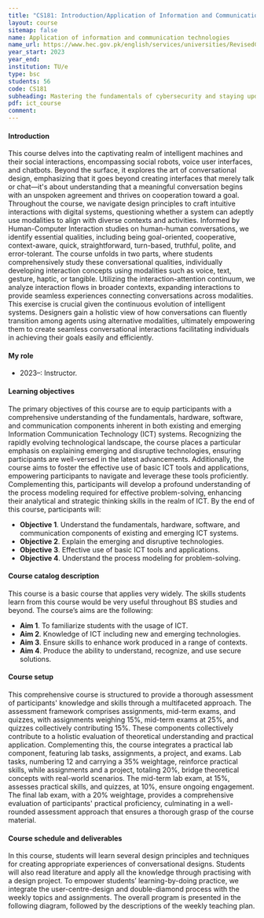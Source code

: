 ```yaml
---
title: "CS181: Introduction/Application of Information and Communication Technologies"
layout: course
sitemap: false
name: Application of information and communication technologies
name_url: https://www.hec.gov.pk/english/services/universities/RevisedCurricula/Documents/2011-2012/Education/ICTsEdu_Sept13.pdf
year_start: 2023
year_end:
institution: TU/e
type: bsc
students: 56
code: CS181
subheading: Mastering the fundamentals of cybersecurity and staying updated on technological advancements
pdf: ict_course
comment:
---
```

#### Introduction
This course delves into the captivating realm of intelligent machines and their social interactions, encompassing social robots, voice user interfaces, and chatbots. Beyond the surface, it explores the art of conversational design, emphasizing that it goes beyond creating interfaces that merely talk or chat—it's about understanding that a meaningful conversation begins with an unspoken agreement and thrives on cooperation toward a goal. Throughout the course, we navigate design principles to craft intuitive interactions with digital systems, questioning whether a system can adeptly use modalities to align with diverse contexts and activities. Informed by Human-Computer Interaction studies on human-human conversations, we identify essential qualities, including being goal-oriented, cooperative, context-aware, quick, straightforward, turn-based, truthful, polite, and error-tolerant. The course unfolds in two parts, where students comprehensively study these conversational qualities, individually developing interaction concepts using modalities such as voice, text, gesture, haptic, or tangible. Utilizing the interaction-attention continuum, we analyze interaction flows in broader contexts, expanding interactions to provide seamless experiences connecting conversations across modalities. This exercise is crucial given the continuous evolution of intelligent systems. Designers gain a holistic view of how conversations can fluently transition among agents using alternative modalities, ultimately empowering them to create seamless conversational interactions facilitating individuals in achieving their goals easily and efficiently.

#### My role
- 2023–: Instructor.

#### Learning objectives
The primary objectives of this course are to equip participants with a comprehensive understanding of the fundamentals, hardware, software, and communication components inherent in both existing and emerging Information Communication Technology (ICT) systems. Recognizing the rapidly evolving technological landscape, the course places a particular emphasis on explaining emerging and disruptive technologies, ensuring participants are well-versed in the latest advancements. Additionally, the course aims to foster the effective use of basic ICT tools and applications, empowering participants to navigate and leverage these tools proficiently. Complementing this, participants will develop a profound understanding of the process modeling required for effective problem-solving, enhancing their analytical and strategic thinking skills in the realm of ICT.
By the end of this course, participants will:
- **Objective 1**. Understand the fundamentals, hardware, software, and communication components of existing and emerging ICT systems.
- **Objective 2**. Explain the emerging and disruptive technologies.
- **Objective 3**. Effective use of basic ICT tools and applications.
- **Objective 4**. Understand the process modeling for problem-solving.

#### Course catalog description
This course is a basic course that applies very widely. The skills students learn from this course would be very useful throughout BS studies and beyond. The course’s aims are the following:
- **Aim 1**. To familiarize students with the usage of ICT.
- **Aim 2**. Knowledge of ICT including new and emerging technologies.
- **Aim 3**. Ensure skills to enhance work produced in a range of contexts.
- **Aim 4**. Produce the ability to understand, recognize, and use secure solutions.

#### Course setup
This comprehensive course is structured to provide a thorough assessment of participants' knowledge and skills through a multifaceted approach. The assessment framework comprises assignments, mid-term exams, and quizzes, with assignments weighing 15%, mid-term exams at 25%, and quizzes collectively contributing 15%. These components collectively contribute to a holistic evaluation of theoretical understanding and practical application. Complementing this, the course integrates a practical lab component, featuring lab tasks, assignments, a project, and exams. Lab tasks, numbering 12 and carrying a 35% weightage, reinforce practical skills, while assignments and a project, totaling 20%, bridge theoretical concepts with real-world scenarios. The mid-term lab exam, at 15%, assesses practical skills, and quizzes, at 10%, ensure ongoing engagement. The final lab exam, with a 20% weightage, provides a comprehensive evaluation of participants' practical proficiency, culminating in a well-rounded assessment approach that ensures a thorough grasp of the course material.

#### Course schedule and deliverables
In this course, students will learn several design principles and techniques for creating appropriate experiences of conversational designs. Students will also read literature and apply all the knowledge through practising with a design project. To empower students’ learning-by-doing practice, we integrate the user-centre-design and double-diamond process with the weekly topics and assignments. The overall program is presented in the following diagram, followed by the descriptions of the weekly teaching plan.

